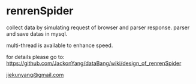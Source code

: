 renrenSpider
========
collect data by simulating request of browser and parser response.
parser and save datas in mysql.

multi-thread is available to enhance speed.

for details please go to: https://github.com/JackonYang/dataBang/wiki/design_of_renrenSpider

jiekunyang@gmail.com
